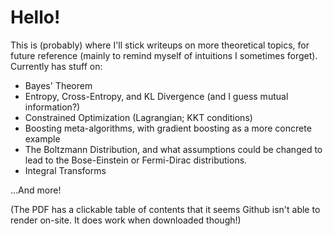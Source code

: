 # Hello!

This is (probably) where I'll stick writeups on more theoretical topics, for future reference (mainly to remind myself of intuitions I sometimes forget). Currently has stuff on:

- Bayes' Theorem
- Entropy, Cross-Entropy, and KL Divergence (and I guess mutual information?)
- Constrained Optimization (Lagrangian; KKT conditions)
- Boosting meta-algorithms, with gradient boosting as a more concrete example
- The Boltzmann Distribution, and what assumptions could be changed to lead to the Bose-Einstein or Fermi-Dirac distributions.
- Integral Transforms

...And more!

(The PDF has a clickable table of contents that it seems Github isn't able to render on-site. It does work when downloaded though!)